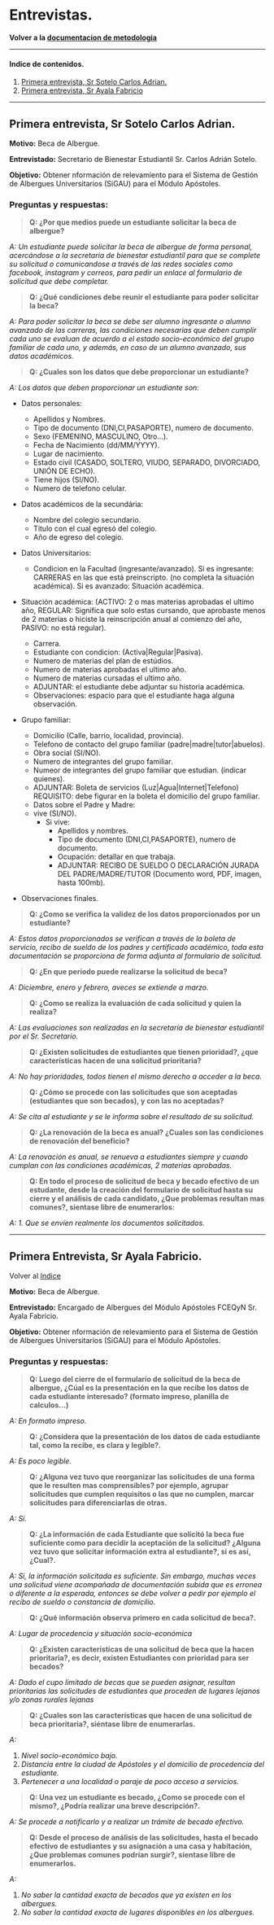# Entrevistas.

**Volver a la [documentacion de metodologia](documentacion_de_metodologia.md)**

---

#### Indice de contenidos.

1. [Primera entrevista, Sr Sotelo Carlos Adrian.](#primera-entrevista-sr-sotelo-carlos-adrian)
2. [Primera entrevista, Sr Ayala Fabricio](#primera-entrevista-sr-ayala-fabricio)

---

## Primera entrevista, Sr Sotelo Carlos Adrian.

**Motivo:** Beca de Albergue.

**Entrevistado:** Secretario de Bienestar Estudiantil Sr. Carlos Adrián Sotelo.

**Objetivo:** Obtener nformación de relevamiento para el Sistema de Gestión de Albergues Universitarios (SiGAU) para el Módulo Apóstoles.

### Preguntas y respuestas:

> **Q: ¿Por que medios puede un estudiante solicitar la beca de albergue?**

 *A: Un estudiante puede solicitar la beca de albergue de forma personal, acercándose a la secretaria de bienestar estudiantil para que se complete su solicitud o comunicandose a través de las redes sociales como facebook, instagram y correos, para pedir un enlace al formulario de solicitud que debe completar.*

> **Q: ¿Qué condiciones debe reunir el estudiante para poder solicitar la beca?**

 *A: Para poder solicitar la beca se debe ser alumno ingresante o alumno avanzado de las carreras, las condiciones necesarias que deben cumplir cada uno se evaluan de acuerdo a el estado socio-económico del grupo familiar de cada uno, y además, en caso de un alumno avanzado, sus datos académicos.*

> **Q: ¿Cuales son los datos que debe proporcionar un estudiante?**

 *A: Los datos que deben proporcionar un estudiante son:*

  - Datos personales:
      * Apellidos y Nombres.
      * Tipo de documento (DNI,CI,PASAPORTE), numero de documento.
      * Sexo (FEMENINO, MASCULINO, Otro...).
      * Fecha de Nacimiento (dd/MM/YYYY).
      * Lugar de nacimiento.
      * Estado civil (CASADO, SOLTERO, VIUDO, SEPARADO, DIVORCIADO, UNIÓN DE ECHO).
      * Tiene hijos (SI/NO).
      * Numero de telefono celular.

  - Datos académicos de la secundária:
      * Nombre del colegio secundario.
      * Titulo con el cual egresó del colegio.
      * Año de egreso del colegio.
  - Datos Universitarios:
      * Condicion en la Facultad (ingresante/avanzado). Si es ingresante: CARRERAS en las que está preinscripto. (no completa la situación académica). Si es avanzado: Situación académica.

  - Situación académica: 
  (ACTIVO: 2 o mas materias aprobadas el ultimo año, REGULAR:  Significa que solo estas cursando, que aprobaste menos de 2 materias o hiciste la reinscripción anual al comienzo del año, PASIVO: no está regular).

      * Carrera.
      * Estudiante con condicion: (Activa|Regular|Pasiva).
      * Numero de materias del plan de estúdios.
      * Numero de materias aprobadas el ultimo año.
      * Numero de materias cursadas el ultimo año.
      * ADJUNTAR: el estudiante debe adjuntar su historia académica.
      * Observaciones: espacio para que el estudiante haga alguna observación.

  - Grupo familiar:
      * Domicilio (Calle, barrio, localidad, provincia).
      * Telefono de contacto del grupo familiar (padre|madre|tutor|abuelos).
      * Obra social (SI/NO).
      * Numero de integrantes del grupo familiar.
      * Numeor de integrantes del grupo familiar que estudian. (indicar quienes).
      * ADJUNTAR: Boleta de servicios (Luz|Agua|Internet|Telefono) REQUISITO: debe figurar en la boleta el domicilio del grupo familiar.
      * Datos sobre el Padre y Madre:
      * vive (SI/NO).
        - Si vive:
            * Apellidos y nombres.
            * Tipo de documento (DNI,CI,PASAPORTE), numero de documento.
            * Ocupación: detallar en que trabaja.
            * ADJUNTAR: RECIBO DE SUELDO O DECLARACIÓN JURADA DEL PADRE/MADRE/TUTOR (Documento word, PDF, imagen, hasta 100mb).

  - Observaciones finales.

> **Q: ¿Como se verifica la validez de los datos proporcionados por un estudiante?**

*A: Estos datos proporcionados se verifican a través de la boleta de servicio, recibo de sueldo de los padres y certificado académico, toda esta documentación se proporciona de forma adjunta al formulario de solicitud.*

> **Q: ¿En que período puede realizarse la solicitud de beca?**

*A: Diciembre, enero y febrero, aveces se extiende a marzo.*

> **Q: ¿Como se realiza la evaluación de cada solicitud y quien la realiza?**

*A: Las evaluaciones son realizadas en la secretaría de bienestar estudiantil por el Sr. Secretario.*

> **Q: ¿Existen solicitudes de estudiantes que tienen prioridad?, ¿que características hacen de una solicitud prioritaria?**

*A: No hay prioridades, todos tienen el mismo derecho a acceder a la beca.*

> **Q: ¿Cómo se procede con las solicitudes que son aceptadas (estudiantes que son becados), y con las no aceptadas?**

*A: Se cita al estudiante y se le informa sobre el resultado de su solicitud.*

> **Q: ¿La renovación de la beca es anual? ¿Cuales son las condiciones de renovación del beneficio?**

*A: La renovación es anual, se renueva a estudiantes siempre y cuando cumplan con las condiciones académicas, 2 materias aprobadas.*

> **Q: En todo el proceso de solicitud de beca y becado efectivo de un estudante, desde la creación del formulario de solicitud hasta su cierre y el análisis de cada candidato, ¿Que problemas resultan mas comunes?, sientase libre de enumerarlos:**

*A: 1. Que se envíen realmente los documentos solicitados.*

---

## Primera Entrevista, Sr Ayala Fabricio.

Volver al [Indice](#indice-de-contenidos)

**Motivo:** Beca de Albergue.

**Entrevistado:** Encargado de Albergues del Módulo Apóstoles FCEQyN Sr. Ayala Fabricio.

**Objetivo:** Obtener nformación de relevamiento para el Sistema de Gestión de Albergues Universitarios (SiGAU) para el Módulo Apóstoles.

### Preguntas y respuestas:

> **Q: Luego del cierre de el formulario de solicitud de la beca de albergue, ¿Cúal es la presentación en la que recibe los datos de cada estudiante interesado? (formato impreso, planilla de calculos...)**

*A: En formato impreso.*

> **Q: ¿Considera que la presentación de los datos de cada estudiante tal, como la recibe, es clara y legible?.**

*A: Es poco legible.*

> **Q: ¿Alguna vez tuvo que reorganizar las solicitudes de una forma que le resulten mas comprensibles? por ejemplo, agrupar solicitudes que cumplen requisitos o las que no cumplen, marcar solicitudes para diferenciarlas de otras.**

*A: Si.*

> **Q: ¿La información de cada Estudiante que solicitó la beca fue suficiente como para decidir la aceptación de la solicitud? ¿Alguna vez tuvo que solicitar información extra al estudiante?, si es así, ¿Cual?.**

*A: Si, la información solicitada es suficiente. Sin embargo, muchas veces una solicitud viene acompañada de documentación subida que es erronea o diferente a la esperada, entonces se debe volver a pedir por ejemplo el recibo de sueldo o constancia de domicilio.*

> **Q: ¿Qué información observa primero en cada solicitud de beca?.**

*A: Lugar de procedencia y situación socio-económica*

> **Q: ¿Existen características de una solicitud de beca que la hacen prioritaria?, es decir, existen Estudiantes con prioridad para ser becados?**

*A: Dado el cupo limitado de becas que se pueden asignar, resultan prioritarias las solicitudes de estudiantes que proceden de lugares lejanos y/o zonas rurales lejanas*

> **Q: ¿Cuales son las características que hacen de una solicitud de beca prioritaria?, siéntase libre de enumerarlas.**

*A:*

1. *Nivel socio-económico bajo.*
2. *Distancia entre la ciudad de Apóstoles y el domicilio de procedencia del estudiante.*
3. *Pertenecer a una localidad o paraje de poco acceso a servicios.*

> **Q:  Una vez un estudiante es becado, ¿Como se procede con el mismo?, ¿Podría realizar una breve descripción?.**

*A: Se procede a notificarlo y a realizar un trámite de becado efectivo.*

> **Q: Desde el proceso de análisis de las solicitudes, hasta el becado efectivo de estudiantes y su asignación a una casa y habitación, ¿Que problemas comunes podrían surgir?, sientase libre de enumerarlos.**

*A:*

1. *No saber la cantidad exacta de becados que ya existen en los albergues.*
2. *No saber la cantidad exacta de lugares disponibles en los albergues.*